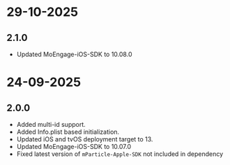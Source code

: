 # 29-10-2025

## 2.1.0

- Updated MoEngage-iOS-SDK to 10.08.0

# 24-09-2025

## 2.0.0

- Added multi-id support.
- Added Info.plist based initialization.
- Updated iOS and tvOS deployment target to 13.
- Updated MoEngage-iOS-SDK to 10.07.0
- Fixed latest version of `mParticle-Apple-SDK` not included in dependency
